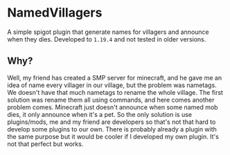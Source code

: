 # NamedVillagers

A simple spigot plugin that generate names for villagers and announce when they dies. Developed to `1.19.4` and not tested in older versions.

## Why?

Well, my friend has created a SMP server for minecraft, and he gave me an idea of name every villager in our village, but the problem was nametags.
We doesn't have that much nametags to rename the whole village. The first solution was rename them all using commands, and here comes another problem
comes. Minecraft just doesn't announce when some named mob dies, it only announce when it's a pet. So the only solution is use plugins/mods, me and my
friend are developers so that's not that hard to develop some plugins to our own. There is probably already a plugin with the same purpose but it would
be cooler if I developed my own plugin. It's not that perfect but works.
